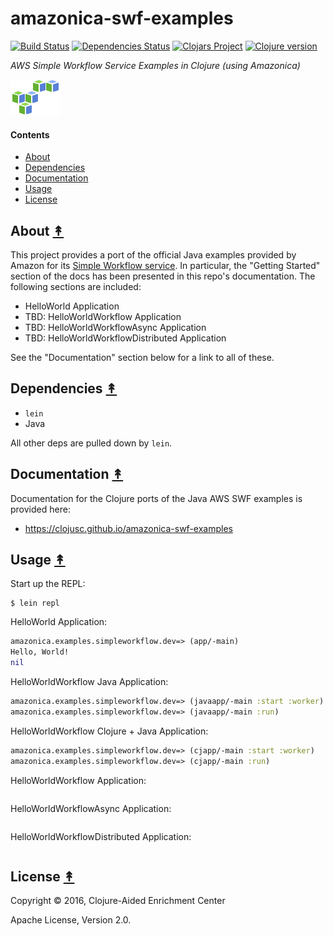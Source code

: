 # amazonica-swf-examples

[![Build Status][travis-badge]][travis]
[![Dependencies Status][deps-badge]][deps]
[![Clojars Project][clojars-badge]][clojars]
[![Clojure version][clojure-v]](project.clj)

*AWS Simple Workflow Service Examples in Clojure (using Amazonica)*

[![Amazonica Logo][logo]][logo]


#### Contents

* [About](#about-)
* [Dependencies](#dependencies-)
* [Documentation](#documentation-)
* [Usage](#usage-)
* [License](#license-)


## About [&#x219F;](#contents)

This project provides a port of the official Java examples provided by Amazon
for its [Simple Workflow service](http://docs.aws.amazon.com/amazonswf/latest/awsflowguide/getting-started.html).
In particular, the "Getting Started" section of the docs has been presented
in this repo's documentation. The following sections are included:
 * HelloWorld Application
 * TBD: HelloWorldWorkflow Application
 * TBD: HelloWorldWorkflowAsync Application
 * TBD: HelloWorldWorkflowDistributed Application

See the "Documentation" section below for a link to all of these.


## Dependencies [&#x219F;](#contents)

* `lein`
* Java

All other deps are pulled down by `lein`.


## Documentation [&#x219F;](#contents)

Documentation for the Clojure ports of the Java AWS SWF examples is provided here:
 * https://clojusc.github.io/amazonica-swf-examples


## Usage [&#x219F;](#contents)

Start up the REPL:

```
$ lein repl
```

HelloWorld Application:


```clj
amazonica.examples.simpleworkflow.dev=> (app/-main)
Hello, World!
nil
```

HelloWorldWorkflow Java Application:

```clj
amazonica.examples.simpleworkflow.dev=> (javaapp/-main :start :worker)
amazonica.examples.simpleworkflow.dev=> (javaapp/-main :run)
```

HelloWorldWorkflow Clojure + Java Application:

```clj
amazonica.examples.simpleworkflow.dev=> (cjapp/-main :start :worker)
amazonica.examples.simpleworkflow.dev=> (cjapp/-main :run)
```

HelloWorldWorkflow Application:


```clj

```

HelloWorldWorkflowAsync Application:


```clj

```

HelloWorldWorkflowDistributed Application:


```clj

```


## License [&#x219F;](#contents)

Copyright © 2016, Clojure-Aided Enrichment Center

Apache License, Version 2.0.


<!-- Named page links below: /-->

[travis]: https://travis-ci.org/clojusc/amazonica-swf-examples
[travis-badge]: https://travis-ci.org/clojusc/amazonica-swf-examples.png?branch=master
[deps]: http://jarkeeper.com/clojusc/amazonica-swf-examples
[deps-badge]: http://jarkeeper.com/clojusc/amazonica-swf-examples/status.svg
[logo]: resources/images/claws.png
[tag-badge]: https://img.shields.io/github/tag/clojusc/amazonica-swf-examples.svg?maxAge=2592000
[tag]: https://github.com/clojusc/amazonica-swf-examples/tags
[clojure-v]: https://img.shields.io/badge/clojure-1.8.0-blue.svg
[clojars]: https://clojars.org/clojusc/amazonica-swf-examples
[clojars-badge]: https://img.shields.io/clojars/v/clojusc/amazonica-swf-examples.svg
